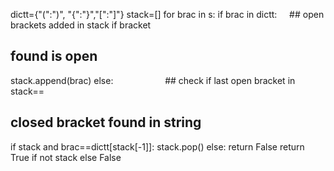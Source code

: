 dictt={"(":")", "{":"}","[":"]"}
stack=[]
for brac in s:
if brac in dictt:      ## open brackets added in stack if bracket
## found is open
stack.append(brac)
else:                      ##  check if last open bracket in stack==
## closed bracket found in string
if stack and brac==dictt[stack[-1]]:
stack.pop()
else:
return False
return True if not stack else False
